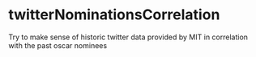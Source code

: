 # twitterNominationsCorrelation
Try to make sense of historic twitter data provided by MIT in correlation with the past oscar nominees
